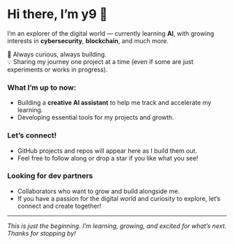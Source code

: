 # Hi there, I’m y9 👋

I’m an explorer of the digital world — currently learning **AI**, with growing interests in **cybersecurity**, **blockchain**, and much more.

🚀 Always curious, always building.  
💡 Sharing my journey one project at a time (even if some are just experiments or works in progress).

### What I’m up to now:
- Building a **creative AI assistant** to help me track and accelerate my learning.  
- Developing essential tools for my projects and growth.

### Let’s connect!
- GitHub projects and repos will appear here as I build them out.  
- Feel free to follow along or drop a star if you like what you see!

### Looking for dev partners
- Collaborators who want to grow and build alongside me.  
- If you have a passion for the digital world and curiosity to explore, let’s connect and create together!

---

*This is just the beginning. I’m learning, growing, and excited for what’s next. Thanks for stopping by!*
